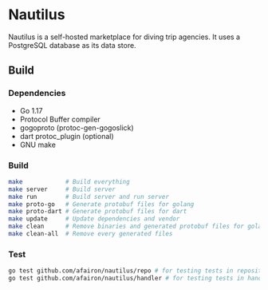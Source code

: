 # Nautilus

Nautilus is a self-hosted marketplace for diving trip agencies. It uses a PostgreSQL database as its data store.

## Build

### Dependencies

- Go 1.17
- Protocol Buffer compiler
- gogoproto (protoc-gen-gogoslick)
- dart protoc_plugin (optional)
- GNU make

### Build

```bash
make            # Build everything
make server     # Build server
make run        # Build server and run server
make proto-go   # Generate protobuf files for golang
make proto-dart # Generate protobuf files for dart
make update     # Update dependencies and vendor
make clean      # Remove binaries and generated protobuf files for golang
make clean-all  # Remove every generated files
```

### Test
```bash
go test github.com/afairon/nautilus/repo # for testing tests in repository package
go test github.com/afairon/nautilus/handler # for testing tests in handler package
```